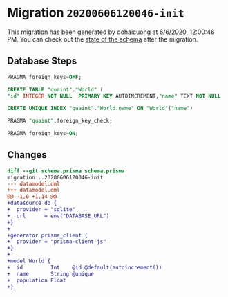 # Migration `20200606120046-init`

This migration has been generated by dohaicuong at 6/6/2020, 12:00:46 PM.
You can check out the [state of the schema](./schema.prisma) after the migration.

## Database Steps

```sql
PRAGMA foreign_keys=OFF;

CREATE TABLE "quaint"."World" (
"id" INTEGER NOT NULL  PRIMARY KEY AUTOINCREMENT,"name" TEXT NOT NULL  ,"population" REAL NOT NULL  )

CREATE UNIQUE INDEX "quaint"."World.name" ON "World"("name")

PRAGMA "quaint".foreign_key_check;

PRAGMA foreign_keys=ON;
```

## Changes

```diff
diff --git schema.prisma schema.prisma
migration ..20200606120046-init
--- datamodel.dml
+++ datamodel.dml
@@ -1,0 +1,14 @@
+datasource db {
+  provider = "sqlite"
+  url      = env("DATABASE_URL")
+}
+
+generator prisma_client {
+  provider = "prisma-client-js"
+}
+     
+model World {
+  id         Int    @id @default(autoincrement())
+  name       String @unique
+  population Float
+}
```


